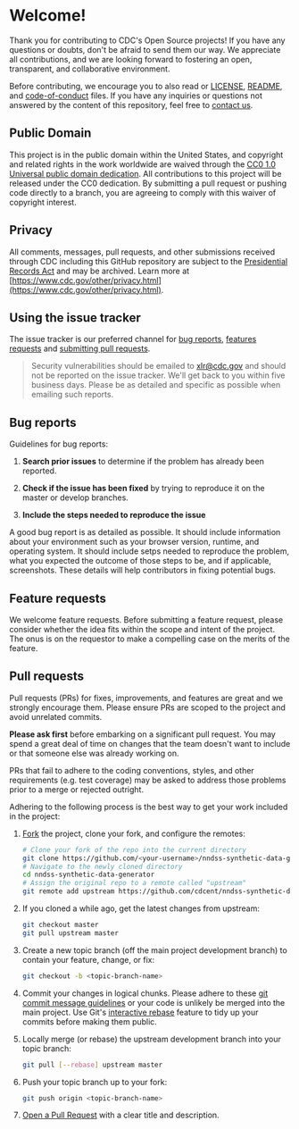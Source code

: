 # Welcome!
Thank you for contributing to CDC's Open Source projects! If you have any
questions or doubts, don't be afraid to send them our way. We appreciate all
contributions, and we are looking forward to fostering an open, transparent, and
collaborative environment.

Before contributing, we encourage you to also read or [LICENSE](LICENSE),
[README](README.md), and
[code-of-conduct](CODE_OF_CONDUCT.md)
files. If you have any inquiries or questions not
answered by the content of this repository, feel free to [contact us](mailto:xlr@cdc.gov).

## Public Domain
This project is in the public domain within the United States, and copyright and
related rights in the work worldwide are waived through the [CC0 1.0 Universal public domain dedication](https://creativecommons.org/publicdomain/zero/1.0/).
All contributions to this project will be released under the CC0 dedication. By
submitting a pull request or pushing code directly to a branch, you are agreeing to comply with this waiver of
copyright interest.

## Privacy
All comments, messages, pull requests, and other submissions received through
CDC including this GitHub repository are subject to the [Presidential Records Act](https://www.archives.gov/about/laws/presidential-records.html)
and may be archived. Learn more at [https://www.cdc.gov/other/privacy.html](https://www.cdc.gov/other/privacy.html).

## Using the issue tracker

The issue tracker is our preferred channel for [bug reports](#bug-reports), [features requests](#feature-requests)
and [submitting pull requests](#pull-requests).

> Security vulnerabilities should be emailed to xlr@cdc.gov and should not be reported on the issue tracker. We'll get back to you within five business days. Please be as detailed and specific as possible when emailing such reports.

## Bug reports

Guidelines for bug reports:

1. **Search prior issues** to determine if the problem has already been reported.

2. **Check if the issue has been fixed** by trying to reproduce it on the master or develop branches.

3. **Include the steps needed to reproduce the issue**

A good bug report is as detailed as possible. It should include information about your environment such as your browser version, runtime, and operating system. It should include setps needed to reproduce the problem, what you expected the outcome of those steps to be, and if applicable, screenshots. These details will help contributors in fixing potential bugs.

## Feature requests

We welcome feature requests. Before submitting a feature request, please consider whether the idea fits within the scope and intent of the project. The onus is on the requestor to make a compelling case on the merits of the feature.

## Pull requests
Pull requests (PRs) for fixes, improvements, and features are great and we strongly encourage them. Please ensure PRs are scoped to the project and avoid unrelated commits.

**Please ask first** before embarking on a significant pull request. You may spend a great deal of time on changes that the team doesn't want to include or that someone else was already working on.

PRs that fail to adhere to the coding conventions, styles, and other requirements (e.g. test coverage) may be asked to address those problems prior to a merge or rejected outright.

Adhering to the following process is the best way to get your work
included in the project:

1. [Fork](https://help.github.com/articles/fork-a-repo/) the project, clone your
   fork, and configure the remotes:

   ```bash
   # Clone your fork of the repo into the current directory
   git clone https://github.com/<your-username>/nndss-synthetic-data-generator.git
   # Navigate to the newly cloned directory
   cd nndss-synthetic-data-generator
   # Assign the original repo to a remote called "upstream"
   git remote add upstream https://github.com/cdcent/nndss-synthetic-data-generator.git
   ```

2. If you cloned a while ago, get the latest changes from upstream:

   ```bash
   git checkout master
   git pull upstream master
   ```

3. Create a new topic branch (off the main project development branch) to
   contain your feature, change, or fix:

   ```bash
   git checkout -b <topic-branch-name>
   ```

4. Commit your changes in logical chunks. Please adhere to these [git commit
   message guidelines](https://tbaggery.com/2008/04/19/a-note-about-git-commit-messages.html)
   or your code is unlikely be merged into the main project. Use Git's
   [interactive rebase](https://help.github.com/articles/about-git-rebase/)
   feature to tidy up your commits before making them public.

5. Locally merge (or rebase) the upstream development branch into your topic branch:

   ```bash
   git pull [--rebase] upstream master
   ```

6. Push your topic branch up to your fork:

   ```bash
   git push origin <topic-branch-name>
   ```

7. [Open a Pull Request](https://help.github.com/articles/using-pull-requests/)
    with a clear title and description.